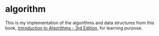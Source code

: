 # algorithm 
This is my implementation of the algorithms and data structures from this book, [Introduction to Algorithms - 3rd Edition](https://mitpress.mit.edu/books/introduction-algorithms-third-edition), for learning purpose.
